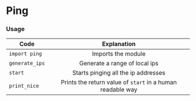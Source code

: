 # Ping

### Usage


| Code           |   Explanation                                                |
| -------------  |:-------------:                                               |
| `import ping`  | Imports the module                                           |
| `generate_ips` | Generate a range of local ips                                |
| `start`        | Starts pinging all the ip addresses                          |
| `print_nice`   | Prints the return value of `start` in a human readable way   |


